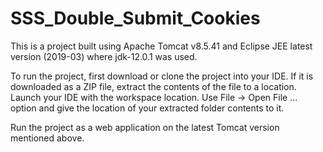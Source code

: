 # SSS_Double_Submit_Cookies
This is a project built using Apache Tomcat v8.5.41 and Eclipse JEE latest version (2019-03) where jdk-12.0.1 was used.

To run the project, first download or clone the project into your IDE.
If it is downloaded as a ZIP file, extract the contents of the file to a location.
Launch your IDE with the workspace location.
Use File -> Open File ... option and give the location of your extracted folder contents to it.

Run the project as a web application on the latest Tomcat version mentioned above.
